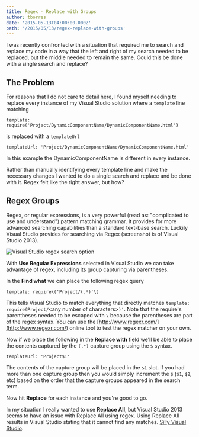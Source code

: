 ```yaml
---
title: Regex - Replace with Groups
author: tborres
date: '2015-05-13T04:00:00.000Z'
path: '/2015/05/13/regex-replace-with-groups'
---
```


I was recently confronted with a situation that required me to search and
replace my code in a way that the left and right of my search needed to be
replaced, but the middle needed to remain the same. Could this be done with a
single search and replace?

## The Problem

For reasons that I do not care to detail here, I found myself needing to replace
every instance of my Visual Studio solution where a `template` line matching

```
template: require('Project/DynamicComponentName/DynamicComponentName.html')
```

is replaced with a `templateUrl`

```
templateUrl: 'Project/DynamicComponentName/DynamicComponentName.html'
```

In this example the DynamicComponentName is different in every instance.

Rather than manually identifying every template line and make the necessary
changes I wanted to do a single search and replace and be done with it. Regex
felt like the right answer, but how?

## Regex Groups

Regex, or regular expressions, is a very powerful (read as: "complicated to use
and understand") pattern matching grammar. It provides for more advanced
searching capabilities than a standard text-base search. Luckily Visual Studio
provides for searching via Regex (screenshot is of Visual Studio 2013).

![Visual Studio regex search option](https://i.imgur.com/MAzCFjd.jpg)

With **Use Regular Expressions** selected in Visual Studio we can take advantage
of regex, including its group capturing via parentheses.

In the **Find what** we can place the following regex query

```
template: require\('Project/(.*)'\)
```

This tells Visual Studio to match everything that directly matches `template: require(Project/`&lt;any number of characters&gt;`)'`. Note that the require's
parentheses needed to be escaped with `\` because the parentheses are part of
the regex syntax. You can use the
[http://www.regexr.com/](http://www.regexr.com/) online tool to test the regex
matcher on your own.

Now if we place the following in the **Replace with** field we'll be able to
place the contents captured by the `(.*)` capture group using the `$` syntax.

```
templateUrl: 'Project$1'
```

The contents of the capture group will be placed in the `$1` slot. If you had
more than one capture group then you would simply increment the `$` (`$1`, `$2`,
etc) based on the order that the capture groups appeared in the search term.

Now hit **Replace** for each instance and you're good to go.

In my situation I really wanted to use **Replace All**, but Visual Studio 2013
seems to have an issue with Replace All using regex. Using Replace All results
in Visual Studio stating that it cannot find any matches.
[Silly Visual Studio](https://www.youtube.com/watch?v=VDrW7sc52Ck&feature=youtu.be&t=48).
